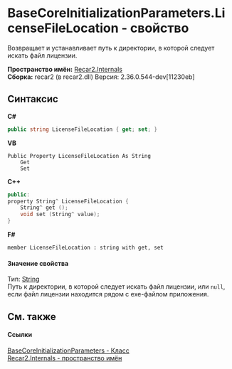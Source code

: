 # BaseCoreInitializationParameters.LicenseFileLocation - свойство
 

Возвращает и устанавливает путь к директории, в которой следует искать файл лицензии.

**Пространство имён:**&nbsp;<a href="6da04919-8d63-2c8f-14b3-136fe2e029ba">Recar2.Internals</a><br />**Сборка:**&nbsp;recar2 (в recar2.dll) Версия: 2.36.0.544-dev[11230eb]

## Синтаксис

**C#**<br />
``` C#
public string LicenseFileLocation { get; set; }
```

**VB**<br />
``` VB
Public Property LicenseFileLocation As String
	Get
	Set
```

**C++**<br />
``` C++
public:
property String^ LicenseFileLocation {
	String^ get ();
	void set (String^ value);
}
```

**F#**<br />
``` F#
member LicenseFileLocation : string with get, set

```


#### Значение свойства
Тип:&nbsp;<a href="http://msdn2.microsoft.com/ru-ru/library/s1wwdcbf" target="_blank">String</a><br />Путь к директории, в которой следует искать файл лицензии, или `null`, если файл лицензии находится рядом с exe-файлом приложения.

## См. также


#### Ссылки
<a href="bcb0609a-f3e9-5366-8c3f-78338d44cd0b">BaseCoreInitializationParameters - Класс</a><br /><a href="6da04919-8d63-2c8f-14b3-136fe2e029ba">Recar2.Internals - пространство имён</a><br />